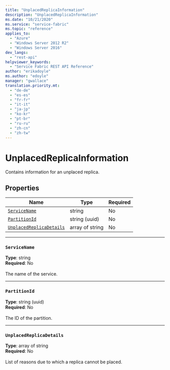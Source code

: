 ```yaml
---
title: "UnplacedReplicaInformation"
description: "UnplacedReplicaInformation"
ms.date: "10/21/2020"
ms.service: "service-fabric"
ms.topic: "reference"
applies_to: 
  - "Azure"
  - "Windows Server 2012 R2"
  - "Windows Server 2016"
dev_langs: 
  - "rest-api"
helpviewer_keywords: 
  - "Service Fabric REST API Reference"
author: "erikadoyle"
ms.author: "edoyle"
manager: "gwallace"
translation.priority.mt: 
  - "de-de"
  - "es-es"
  - "fr-fr"
  - "it-it"
  - "ja-jp"
  - "ko-kr"
  - "pt-br"
  - "ru-ru"
  - "zh-cn"
  - "zh-tw"
---
```

# UnplacedReplicaInformation

Contains information for an unplaced replica.

## Properties
| Name | Type | Required |
| --- | --- | --- |
| [`ServiceName`](#servicename) | string | No |
| [`PartitionId`](#partitionid) | string (uuid) | No |
| [`UnplacedReplicaDetails`](#unplacedreplicadetails) | array of string | No |

____
### `ServiceName`
__Type__: string <br/>
__Required__: No<br/>
<br/>
The name of the service.

____
### `PartitionId`
__Type__: string (uuid) <br/>
__Required__: No<br/>
<br/>
The ID of the partition.

____
### `UnplacedReplicaDetails`
__Type__: array of string <br/>
__Required__: No<br/>
<br/>
List of reasons due to which a replica cannot be placed.
